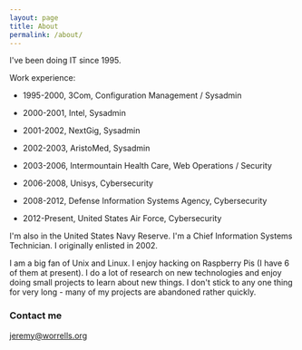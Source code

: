 ```yaml
---
layout: page
title: About
permalink: /about/
---
```


I've been doing IT since 1995.

Work experience:

* 1995-2000, 3Com, Configuration Management / Sysadmin

* 2000-2001, Intel, Sysadmin

* 2001-2002, NextGig, Sysadmin

* 2002-2003, AristoMed, Sysadmin

* 2003-2006, Intermountain Health Care, Web Operations / Security

* 2006-2008, Unisys, Cybersecurity

* 2008-2012, Defense Information Systems Agency, Cybersecurity

* 2012-Present, United States Air Force, Cybersecurity

I'm also in the United States Navy Reserve. I'm a Chief Information Systems Technician. I originally enlisted in 2002.

I am a big fan of Unix and Linux. I enjoy hacking on Raspberry Pis (I have 6 of them at present). I do a lot of research on new technologies and enjoy doing small projects to learn about new things. I don't stick to any one thing for very long - many of my projects are abandoned rather quickly.

### Contact me

[jeremy@worrells.org](mailto:jeremy@worrells.org)
